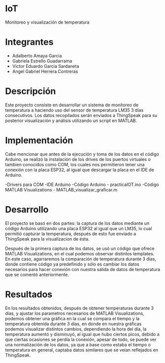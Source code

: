 # IoT
Monitoreo y visualización de temperatura

# Integrantes
- Adalberto Amaya Garcia
- Gabriela Estrello Guadarrama
- Victor Eduardo Garcia Sardaneta
- Angel Gabriel Herrera Contreras


# Descripción
Este proyecto consiste en desarrollar un sistema de monitoreo de temperatura a haciendo uso del sensor de temperatura LM35 3 días consecutivos. Los datos recopilados serán enviados a ThingSpeak para su posterior visualización y análisis utilizando un script en MATLAB.


# Implementación
Cabe mencionar que antes de la ejecución y toma de los datos en el código Arduino, se realizó la instalación de los drives de los puertos virtuales o tambien conocidos como COM, los cuales nos permitieron tener una conexión con la placa ESP32, al igual que descargar la placa en el IDE de Arduino.

-Drivers para COM
-IDE Arduino
-Código Arduino - practicaIOT.ino
-Código MATLAB Visualizations - MATLAB_visualizar_graficar.m

# Desarrollo
El proyecto se basó en dos partes: la captura de los datos mediante un código Arduino utilizando una placa ESP32 al igual que un LM35, lo cual permitió capturar la temperatura, después de esto fue enviado a ThingSpeak para la visualizacion de ésta.

Después de la primera captura de los datos, se usó un código que ofrece MATLAB Visualizations, en el cual podemos observar distintos templates. En este caso, agarraremos la comparación de temperatura durante 3 días, donde contiene código ya predefinido y sólo es cambiar los datos necesarios para hacer conexión con nuestra salida de datos de temperatura que se comentó anteriormente.

# Resultados
En los resultados obtenidos, después de obtener temperaturas durante 3 días, y ajustar los parametros necesarios de MATLAB Visualizations, podemos obtener una gráfica en la cual se compara el tiempo y la temperatura obtenida durante 3 días, en donde en nuestra gráficas podemos visualizar distintos cambios, dependiendo la hora del día, la temperatura aumentó y disminuyó, al igual que hubo ciertos picos, debido a que ciertas ocasiones se perdía la conexión, apesar de todo, se puede ver una normalización de los datos, ya que a base como estaba el tiempo o temperatura en general, captaba datos similares que se veían reflejados en ThingSpeak.
